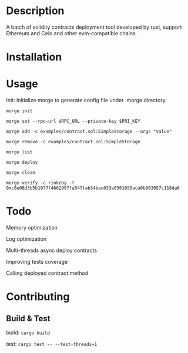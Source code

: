
# Description
A batch of solidity contracts deployment tool developed by rust, support Ethereum and Celo and other evm-compatible chains.

# Installation




# Usage
Init: Initialize morge to generate config file under .morge directory.

`morge init`

`morge set --rpc-url $RPC_URL --private-key $PRI_KEY`

`morge add -c examples/contract.sol:SimpleStorage --args "value"`

`morge remove -c examples/contract.sol:SimpleStorage`

`morge list`

`morge deploy`

`morge clean`

`morge verify -c rinkeby -t 0xc6e08d3b5b1077f4662907fa547fab34bac033a0501655aca0b903057c118da8`

# Todo
Memory optimization

Log optimization

Multi-threads async deploy contracts

Improving tests coverage

Calling deployed contract method


# Contributing
## Build & Test
build: `cargo build`

test: `cargo test -- --test-threads=1`
